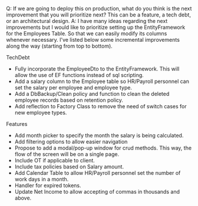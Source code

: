 Q: If we are going to deploy this on production, what do you think is the next improvement that you will prioritize next? This can be a feature, a tech debt, or an architectural design.
A: I have many ideas regarding the next improvements but I would like to prioritize setting up the EntityFramework for the Employees Table. So that we can easily modify its columns whenever necessary.
I've listed below some incremental improvements along the way (starting from top to bottom).

TechDebt
* Fully incorporate the EmployeeDto to the EntityFramework. This will allow the use of EF functions instead of sql scripting.
* Add a salary column to the Employee table so HR/Payroll personnel can set the salary per employee and employee type.
* Add a DbBackup/Clean policy and function to clean the deleted employee records based on retention policy.
* Add reflection to Factory Class to remove the need of switch cases for new employee types.

Features
* Add month picker to specify the month the salary is being calculated.
* Add filtering options to allow easier navigation
* Propose to add a modal/pop-up window for crud methods. This way, the flow of the screen will be on a single page.
* Include OT if applicable to client.
* Include tax policies based on Salary amount.
* Add Calendar Table to allow HR/Payroll personnel set the number of work days in a month. 
* Handler for expired tokens. 
* Update Net Income to allow accepting of commas in thousands and above.
